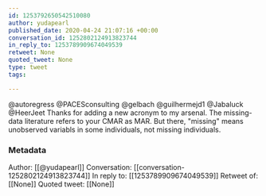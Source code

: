 ```yaml
---
id: 1253792650542510080
author: yudapearl
published_date: 2020-04-24 21:07:16 +00:00
conversation_id: 1252802124913823744
in_reply_to: 1253789909674049539
retweet: None
quoted_tweet: None
type: tweet
tags:

---
```


@autoregress @PACESconsulting @gelbach @guilhermejd1 @Jabaluck @HeerJeet Thanks for adding a new acronym to my arsenal. The missing-data literature refers to your CMAR as MAR. But there, "missing" means unobserved variabls in some individuals, not missing individuals.

### Metadata

Author: [[@yudapearl]]
Conversation: [[conversation-1252802124913823744]]
In reply to: [[1253789909674049539]]
Retweet of: [[None]]
Quoted tweet: [[None]]
